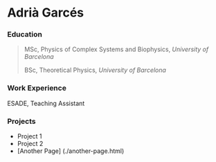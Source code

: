 # Adrià Garcés

### Education
> MSc, Physics of Complex Systems and Biophysics, *University of Barcelona*
>
> BSc, Theoretical Physics, *University of Barcelona* 

### Work Experience
ESADE, Teaching Assistant

### Projects
- Project 1
- Project 2
- [Another Page] (./another-page.html)
